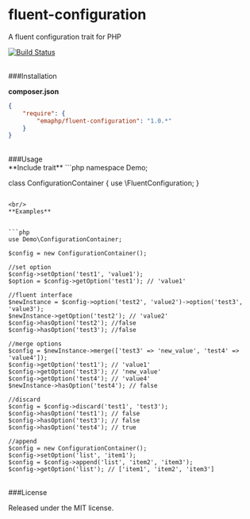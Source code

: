 fluent-configuration
====================

A fluent configuration trait for PHP

[![Build Status](https://travis-ci.org/emaphp/fluent-configuration.svg)](https://travis-ci.org/emaphp/fluent-configuration)

<br/>
###Installation

**composer.json**

```json
{
    "require": {
        "emaphp/fluent-configuration": "1.0.*"
    }
}
```
<br/>
###Usage

<br/>
**Include trait**
```php
namespace Demo;

class ConfigurationContainer {
    use \FluentConfiguration;
}
```

<br/>
**Examples**


```php
use Demo\ConfigurationContainer;

$config = new ConfigurationContainer();

//set option
$config->setOption('test1', 'value1');
$option = $config->getOption('test1'); // 'value1'

//fluent interface
$newInstance = $config->option('test2', 'value2')->option('test3', 'value3');
$newInstance->getOption('test2'); // 'value2'
$config->hasOption('test2'); //false
$config->hasOption('test3'); //false

//merge options
$config = $newInstance->merge(['test3' => 'new_value', 'test4' => 'value4']);
$config->getOption('test1'); // 'value1'
$config->getOption('test3'); // 'new_value'
$config->getOption('test4'); // 'value4'
$newInstance->hasOption('test4'); // false

//discard
$config = $config->discard('test1', 'test3');
$config->hasOption('test1'); // false
$config->hasOption('test3'); // false
$config->hasOption('test4'); // true

//append
$config = new ConfigurationContainer();
$config->setOption('list', 'item1');
$config = $config->append('list', 'item2', 'item3');
$config->getOption('list'); // ['item1', 'item2', 'item3']
```
<br/>
###License

Released under the MIT license.